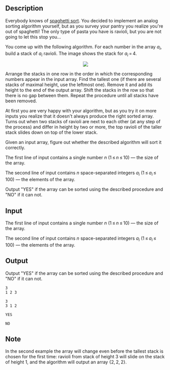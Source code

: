 ## Description

<div><p>Everybody knows of <a href="https://en.wikipedia.org/wiki/Spaghetti_sort">spaghetti sort</a>. You decided to implement an analog sorting algorithm yourself, but as you survey your pantry you realize you're out of spaghetti! The only type of pasta you have is ravioli, but you are not going to let this stop you...</p><p>You come up with the following algorithm. For each number in the array <span class="tex-span"><i>a</i><sub class="lower-index"><i>i</i></sub></span>, build a stack of <span class="tex-span"><i>a</i><sub class="lower-index"><i>i</i></sub></span> ravioli. The image shows the stack for <span class="tex-span"><i>a</i><sub class="lower-index"><i>i</i></sub> = 4</span>.</p><center> <img class="tex-graphics" src="file://16TDqvSS.png" style="max-width: 100.0%;max-height: 100.0%;"> </center><p>Arrange the stacks in one row in the order in which the corresponding numbers appear in the input array. Find the tallest one (if there are several stacks of maximal height, use the leftmost one). Remove it and add its height to the end of the output array. Shift the stacks in the row so that there is no gap between them. Repeat the procedure until all stacks have been removed.</p><p>At first you are very happy with your algorithm, but as you try it on more inputs you realize that it doesn't always produce the right sorted array. Turns out when two stacks of ravioli are next to each other (at any step of the process) and differ in height by two or more, the top ravioli of the taller stack slides down on top of the lower stack.</p><p>Given an input array, figure out whether the described algorithm will sort it correctly.</p></div><div class="input-specification"><p>The first line of input contains a single number <span class="tex-span"><i>n</i></span> (<span class="tex-span">1 ≤ <i>n</i> ≤ 10</span>) — the size of the array.</p><p>The second line of input contains <span class="tex-span"><i>n</i></span> space-separated integers <span class="tex-span"><i>a</i><sub class="lower-index"><i>i</i></sub></span> (<span class="tex-span">1 ≤ <i>a</i><sub class="lower-index"><i>i</i></sub> ≤ 100</span>) — the elements of the array.</p></div><div class="output-specification"><p>Output "YES" if the array can be sorted using the described procedure and "NO" if it can not.</p></div>

## Input

<p>The first line of input contains a single number <span class="tex-span"><i>n</i></span> (<span class="tex-span">1 ≤ <i>n</i> ≤ 10</span>) — the size of the array.</p><p>The second line of input contains <span class="tex-span"><i>n</i></span> space-separated integers <span class="tex-span"><i>a</i><sub class="lower-index"><i>i</i></sub></span> (<span class="tex-span">1 ≤ <i>a</i><sub class="lower-index"><i>i</i></sub> ≤ 100</span>) — the elements of the array.</p>

## Output

<p>Output "YES" if the array can be sorted using the described procedure and "NO" if it can not.</p>





```input1
3
1 2 3

```




```input2
3
3 1 2

```




```output1
YES

```




```output2
NO

```



## Note

<p>In the second example the array will change even before the tallest stack is chosen for the first time: ravioli from stack of height 3 will slide on the stack of height 1, and the algorithm will output an array <span class="tex-span">{2, 2, 2}</span>.</p>
